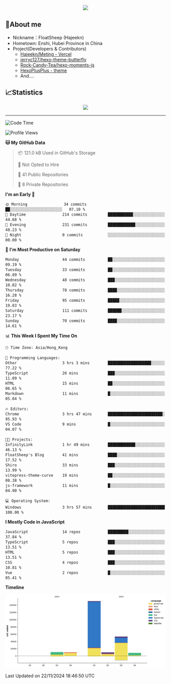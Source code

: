 <p align="center">
   <a href="https://git.io/typing-svg"><img src="https://readme-typing-svg.demolab.com?font=Fira+Code&pause=1000&color=F7DD11&center=true&vCenter=true&width=435&lines=Floating+in+the+clouds~;I'm+glad+to+meet+you+again" /></a>
</p>

## 🥱About me

- Nickname：FloatSheep (Hajeekn)
- Hometown: Enshi, Hubei Province in China
- Project(Developers & Contributors)
   - [Hajeekn/Meting - Vercel](https://github.com/hajeekn/vercel-meting)
   - [jerryc127/hexo-theme-butterfly](https://github.com/jerryc127/hexo-theme-butterfly)
   - [Rock-Candy-Tea/hexo-moments-js](https://github.com/Rock-Candy-Tea/hexo-moments-js)
   - [HexoPlusPlus - theme](https://github.com/HexoPlusPlus/HexoPlusPlus)
   - And....


## 📈Statistics

<div align="center">
<img src="https://github-readme-stats-git-masterrstaa-rickstaa.vercel.app/api?username=FloatSheep" />
</div>

---

<!--START_SECTION:waka-->
![Code Time](http://img.shields.io/badge/Code%20Time-244%20hrs%204%20mins-blue)

![Profile Views](http://img.shields.io/badge/Profile%20Views-0-blue)

**🐱 My GitHub Data** 

> 📦 121.0 kB Used in GitHub's Storage 
 > 
> 🚫 Not Opted to Hire
 > 
> 📜 41 Public Repositories 
 > 
> 🔑 8 Private Repositories 
 > 
**I'm an Early 🐤** 

```text
🌞 Morning                34 commits          ██░░░░░░░░░░░░░░░░░░░░░░░   07.10 % 
🌆 Daytime                214 commits         ███████████░░░░░░░░░░░░░░   44.68 % 
🌃 Evening                231 commits         ████████████░░░░░░░░░░░░░   48.23 % 
🌙 Night                  0 commits           ░░░░░░░░░░░░░░░░░░░░░░░░░   00.00 % 
```
📅 **I'm Most Productive on Saturday** 

```text
Monday                   44 commits          ██░░░░░░░░░░░░░░░░░░░░░░░   09.19 % 
Tuesday                  33 commits          ██░░░░░░░░░░░░░░░░░░░░░░░   06.89 % 
Wednesday                48 commits          ███░░░░░░░░░░░░░░░░░░░░░░   10.02 % 
Thursday                 78 commits          ████░░░░░░░░░░░░░░░░░░░░░   16.28 % 
Friday                   95 commits          █████░░░░░░░░░░░░░░░░░░░░   19.83 % 
Saturday                 111 commits         ██████░░░░░░░░░░░░░░░░░░░   23.17 % 
Sunday                   70 commits          ████░░░░░░░░░░░░░░░░░░░░░   14.61 % 
```


📊 **This Week I Spent My Time On** 

```text
🕑︎ Time Zone: Asia/Hong_Kong

💬 Programming Languages: 
Other                    3 hrs 3 mins        ███████████████████░░░░░░   77.22 % 
TypeScript               26 mins             ███░░░░░░░░░░░░░░░░░░░░░░   11.09 % 
HTML                     15 mins             ██░░░░░░░░░░░░░░░░░░░░░░░   06.65 % 
Markdown                 11 mins             █░░░░░░░░░░░░░░░░░░░░░░░░   05.04 % 

🔥 Editors: 
Chrome                   3 hrs 47 mins       ████████████████████████░   95.93 % 
VS Code                  9 mins              █░░░░░░░░░░░░░░░░░░░░░░░░   04.07 % 

🐱‍💻 Projects: 
InfinityLink             1 hr 49 mins        ████████████░░░░░░░░░░░░░   46.13 % 
FloatSheep's Blog        41 mins             ████░░░░░░░░░░░░░░░░░░░░░   17.52 % 
Shiro                    33 mins             ███░░░░░░░░░░░░░░░░░░░░░░   13.99 % 
vitepress-theme-curve    19 mins             ██░░░░░░░░░░░░░░░░░░░░░░░   08.38 % 
js-framework             11 mins             █░░░░░░░░░░░░░░░░░░░░░░░░   04.90 % 

💻 Operating System: 
Windows                  3 hrs 57 mins       █████████████████████████   100.00 % 
```

**I Mostly Code in JavaScript** 

```text
JavaScript               14 repos            █████████░░░░░░░░░░░░░░░░   37.84 % 
TypeScript               5 repos             ███░░░░░░░░░░░░░░░░░░░░░░   13.51 % 
HTML                     5 repos             ███░░░░░░░░░░░░░░░░░░░░░░   13.51 % 
CSS                      4 repos             ███░░░░░░░░░░░░░░░░░░░░░░   10.81 % 
Vue                      2 repos             █░░░░░░░░░░░░░░░░░░░░░░░░   05.41 % 
```



**Timeline**

![Lines of Code chart](https://raw.githubusercontent.com/FloatSheep/FloatSheep/main/assets/bar_graph.png)


 Last Updated on 22/11/2024 18:46:50 UTC
<!--END_SECTION:waka-->

